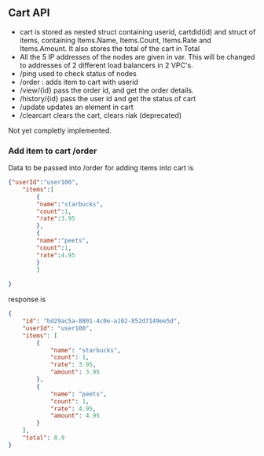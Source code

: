 
## Cart API

* cart is stored as nested struct containing userid, cartdid(id) and struct of items, containing Items.Name, Items.Count, Items.Rate and Items.Amount. It also stores the total of the cart in Total
* All the 5 IP addresses of the nodes are given in var. This will be changed to addresses of 2 different load balancers in 2 VPC's. 
* /ping used to check status of nodes
* /order : adds item to cart with userid
* /view/{id} pass the order id, and get the order details.
* /history/{id} pass the user id and get the status of cart 
* /update updates an element in cart 
* /clearcart clears the cart, clears riak (deprecated)

Not yet completly implemented. 

### Add item to cart /order 
Data to be passed into /order for adding items into cart is 
```JSON
{"userId":"user100",
	"items":[
		{
		"name":"starbucks",
		"count":1,
		"rate":3.95
		},
		{
		"name":"peets",
		"count":1,
		"rate":4.95
		}
		]
	
}
```
response is 
```JSON
{
    "id": "bd29ac5a-8801-4c0e-a102-852d7149ee5d",
    "userId": "user100",
    "items": [
        {
            "name": "starbucks",
            "count": 1,
            "rate": 3.95,
            "amount": 3.95
        },
        {
            "name": "peets",
            "count": 1,
            "rate": 4.95,
            "amount": 4.95
        }
    ],
    "total": 8.9
}
```
